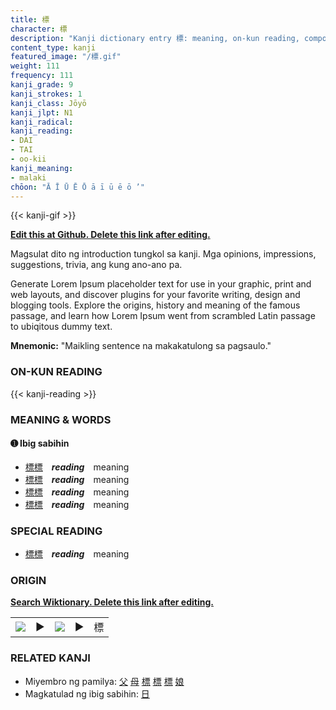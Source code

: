 ```yaml
---
title: 標
character: 標
description: "Kanji dictionary entry 標: meaning, on-kun reading, compounds, origin, related kanji"
content_type: kanji
featured_image: "/標.gif"
weight: 111
frequency: 111
kanji_grade: 9
kanji_strokes: 1
kanji_class: Jōyō
kanji_jlpt: N1
kanji_radical: 
kanji_reading: 
- DAI
- TAI
- oo-kii
kanji_meaning:
- malaki
chōon: "Ā Ī Ū Ē Ō ā ī ū ē ō ’"
---
```

[//]: # (Don't edit the line below. Kanji animated GIF code is automatically generated.)
{{< kanji-gif >}}

[//]: # (Edit below this line.)

**[Edit this at Github. Delete this link after editing.](https://github.com/tim0g/tim/tree/main/content/kanji/標/index.md)**

Magsulat dito ng introduction tungkol sa kanji. Mga opinions, impressions, suggestions, trivia, ang kung ano-ano pa.

Generate Lorem Ipsum placeholder text for use in your graphic, print and web layouts, and discover plugins for your favorite writing, design and blogging tools. Explore the origins, history and meaning of the famous passage, and learn how Lorem Ipsum went from scrambled Latin passage to ubiqitous dummy text.
 
**Mnemonic:** "Maikling sentence na makakatulong sa pagsaulo."

### ON-KUN READING

[//]: # (Don't edit the line below. ON-KUN READING code is automatically generated.)
{{< kanji-reading >}}

### MEANING & WORDS

#### ➊ **Ibig sabihin**
  - [標](../標)[標](../標)　***reading***　meaning
  - [標](../標)[標](../標)　***reading***　meaning
  - [標](../標)[標](../標)　***reading***　meaning
  - [標](../標)[標](../標)　***reading***　meaning

### SPECIAL READING
  - [標](../標)[標](../標)　***reading***　meaning

### ORIGIN

**[Search Wiktionary. Delete this link after editing.](https://wiktionary.org/wiki/標)**
<table class="kanji-table"><tr><td>
<img src="60px-標-bronze.svg.png">
</td><td>▶</td><td>
<img src="60px-標-oracle.svg.png">
</td><td>▶</td>
<td class="kanji-origin">標</td>
</tr></table>

### RELATED KANJI
- Miyembro ng pamilya: [父](../父) [母](../母) [標](../標) [標](../標) [標](../標) [娘](../娘)
- Magkatulad ng ibig sabihin: [日](../日)
